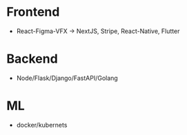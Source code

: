 # Frontend
* React-Figma-VFX -> NextJS, Stripe, React-Native, Flutter

# Backend
* Node/Flask/Django/FastAPI/Golang

# ML
- docker/kubernets

